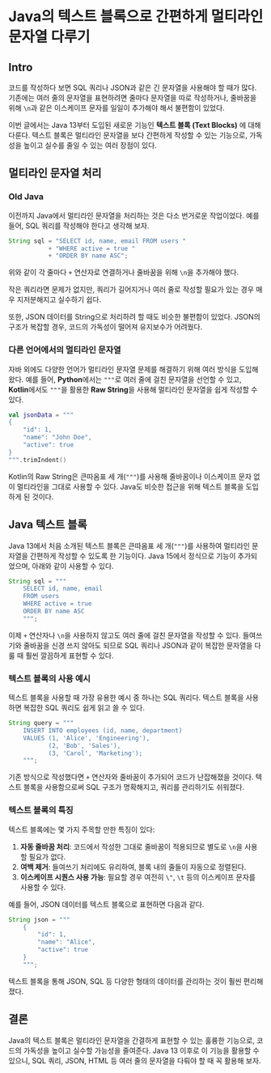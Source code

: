 # Java의 텍스트 블록으로 간편하게 멀티라인 문자열 다루기

## Intro

코드를 작성하다 보면 SQL 쿼리나 JSON과 같은 긴 문자열을 사용해야 할 때가 많다. 기존에는 여러 줄의 문자열을 표현하려면 줄마다 문자열을 따로 작성하거나, 줄바꿈을 위해 `\n`과 같은 이스케이프 문자를 일일이 추가해야 해서 불편함이 있었다.

이번 글에서는 Java 13부터 도입된 새로운 기능인 **텍스트 블록 (Text Blocks)** 에 대해 다룬다. 텍스트 블록은 멀티라인 문자열을 보다 간편하게 작성할 수 있는 기능으로, 가독성을 높이고 실수를 줄일 수 있는 여러 장점이 있다.

## 멀티라인 문자열 처리

### Old Java

이전까지 Java에서 멀티라인 문자열을 처리하는 것은 다소 번거로운 작업이었다. 예를 들어, SQL 쿼리를 작성해야 한다고 생각해 보자.

```java
String sql = "SELECT id, name, email FROM users "
           + "WHERE active = true "
           + "ORDER BY name ASC";
```

위와 같이 각 줄마다 `+` 연산자로 연결하거나 줄바꿈을 위해 `\n`을 추가해야 했다. 

작은 쿼리라면 문제가 없지만, 쿼리가 길어지거나 여러 줄로 작성할 필요가 있는 경우 매우 지저분해지고 실수하기 쉽다.

또한, JSON 데이터를 String으로 처리하려 할 때도 비슷한 불편함이 있었다. JSON의 구조가 복잡할 경우, 코드의 가독성이 떨어져 유지보수가 어려웠다.

### 다른 언어에서의 멀티라인 문자열

자바 외에도 다양한 언어가 멀티라인 문자열 문제를 해결하기 위해 여러 방식을 도입해 왔다. 예를 들어, **Python**에서는 `"""`로 여러 줄에 걸친 문자열을 선언할 수 있고, **Kotlin**에서도 `"""`을 활용한 **Raw String**을 사용해 멀티라인 문자열을 쉽게 작성할 수 있다.

```kotlin
val jsonData = """
{
    "id": 1,
    "name": "John Doe",
    "active": true
}
""".trimIndent()
```

Kotlin의 Raw String은 큰따옴표 세 개(`"""`)를 사용해 줄바꿈이나 이스케이프 문자 없이 멀티라인을 그대로 사용할 수 있다. Java도 비슷한 접근을 위해 텍스트 블록을 도입하게 된 것이다.

## Java 텍스트 블록

Java 13에서 처음 소개된 텍스트 블록은 큰따옴표 세 개(`"""`)를 사용하여 멀티라인 문자열을 간편하게 작성할 수 있도록 한 기능이다. Java 15에서 정식으로 기능이 추가되었으며, 아래와 같이 사용할 수 있다.

```java
String sql = """
    SELECT id, name, email
    FROM users
    WHERE active = true
    ORDER BY name ASC
    """;
```

이제 `+` 연산자나 `\n`을 사용하지 않고도 여러 줄에 걸친 문자열을 작성할 수 있다. 들여쓰기와 줄바꿈을 신경 쓰지 않아도 되므로 SQL 쿼리나 JSON과 같이 복잡한 문자열을 다룰 때 훨씬 깔끔하게 표현할 수 있다.

### 텍스트 블록의 사용 예시

텍스트 블록을 사용할 때 가장 유용한 예시 중 하나는 SQL 쿼리다. 텍스트 블록을 사용하면 복잡한 SQL 쿼리도 쉽게 읽고 쓸 수 있다.

```java
String query = """
    INSERT INTO employees (id, name, department)
    VALUES (1, 'Alice', 'Engineering'),
           (2, 'Bob', 'Sales'),
           (3, 'Carol', 'Marketing');
    """;
```

기존 방식으로 작성했다면 `+` 연산자와 줄바꿈이 추가되어 코드가 난잡해졌을 것이다. 텍스트 블록을 사용함으로써 SQL 구조가 명확해지고, 쿼리를 관리하기도 쉬워졌다.

### 텍스트 블록의 특징

텍스트 블록에는 몇 가지 주목할 만한 특징이 있다:

1. **자동 줄바꿈 처리**: 코드에서 작성한 그대로 줄바꿈이 적용되므로 별도로 `\n`을 사용할 필요가 없다.
2. **여백 제거**: 들여쓰기 처리에도 유리하여, 블록 내의 줄들이 자동으로 정렬된다.
3. **이스케이프 시퀀스 사용 가능**: 필요할 경우 여전히 `\"`, `\t` 등의 이스케이프 문자를 사용할 수 있다.

예를 들어, JSON 데이터를 텍스트 블록으로 표현하면 다음과 같다.

```java
String json = """
    {
        "id": 1,
        "name": "Alice",
        "active": true
    }
    """;
```

텍스트 블록을 통해 JSON, SQL 등 다양한 형태의 데이터를 관리하는 것이 훨씬 편리해졌다.

## 결론

Java의 텍스트 블록은 멀티라인 문자열을 간결하게 표현할 수 있는 훌륭한 기능으로, 코드의 가독성을 높이고 실수할 가능성을 줄여준다. Java 13 이후로 이 기능을 활용할 수 있으니, SQL 쿼리, JSON, HTML 등 여러 줄의 문자열을 다뤄야 할 때 꼭 활용해 보자.
